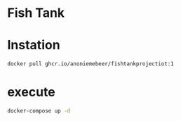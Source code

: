 # Fish Tank

# Instation

````bash
docker pull ghcr.io/anoniemebeer/fishtankprojectiot:1
````

# execute

```bash
docker-compose up -d
```
